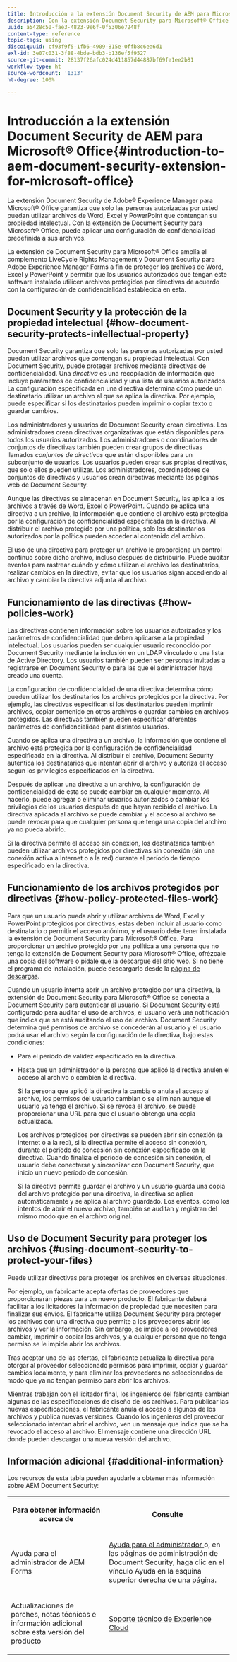 ```yaml
---
title: Introducción a la extensión Document Security de AEM para Microsoft® Office
description: Con la extensión Document Security para Microsoft® Office, puede aplicar una configuración de confidencialidad predefinida a sus archivos de Microsoft® Office.
uuid: a5428c50-fae3-4823-9e6f-0f5306e7248f
content-type: reference
topic-tags: using
discoiquuid: cf93f9f5-1fb6-4909-815e-0ffb8c6ea6d1
exl-id: 3e07c031-3f88-4bde-bdb3-b136ef5f9527
source-git-commit: 28137f26afc024d411857d44887bf69fe1ee2b81
workflow-type: ht
source-wordcount: '1313'
ht-degree: 100%

---
```


# Introducción a la extensión Document Security de AEM para Microsoft® Office{#introduction-to-aem-document-security-extension-for-microsoft-office}

La extensión Document Security de Adobe® Experience Manager para Microsoft® Office garantiza que solo las personas autorizadas por usted puedan utilizar archivos de Word, Excel y PowerPoint que contengan su propiedad intelectual. Con la extensión de Document Security para Microsoft® Office, puede aplicar una configuración de confidencialidad predefinida a sus archivos.

La extensión de Document Security para Microsoft® Office amplía el complemento LiveCycle Rights Management y Document Security para Adobe Experience Manager Forms a fin de proteger los archivos de Word, Excel y PowerPoint y permitir que los usuarios autorizados que tengan este software instalado utilicen archivos protegidos por directivas de acuerdo con la configuración de confidencialidad establecida en esta.

## Document Security y la protección de la propiedad intelectual {#how-document-security-protects-intellectual-property}

Document Security garantiza que solo las personas autorizadas por usted puedan utilizar archivos que contengan su propiedad intelectual. Con Document Security, puede proteger archivos mediante directivas de confidencialidad. Una *directiva* es una recopilación de información que incluye parámetros de confidencialidad y una lista de usuarios autorizados. La configuración especificada en una directiva determina cómo puede un destinatario utilizar un archivo al que se aplica la directiva. Por ejemplo, puede especificar si los destinatarios pueden imprimir o copiar texto o guardar cambios.

Los administradores y usuarios de Document Security crean directivas. Los administradores crean directivas organizativas que están disponibles para todos los usuarios autorizados. Los administradores o coordinadores de conjuntos de directivas también pueden crear grupos de directivas llamados *conjuntos de directivas* que están disponibles para un subconjunto de usuarios. Los usuarios pueden crear sus propias directivas, que solo ellos pueden utilizar. Los administradores, coordinadores de conjuntos de directivas y usuarios crean directivas mediante las páginas web de Document Security.

Aunque las directivas se almacenan en Document Security, las aplica a los archivos a través de Word, Excel o PowerPoint. Cuando se aplica una directiva a un archivo, la información que contiene el archivo está protegida por la configuración de confidencialidad especificada en la directiva. Al distribuir el archivo protegido por una política, solo los destinatarios autorizados por la política pueden acceder al contenido del archivo.

El uso de una directiva para proteger un archivo le proporciona un control continuo sobre dicho archivo, incluso después de distribuirlo. Puede auditar eventos para rastrear cuándo y cómo utilizan el archivo los destinatarios, realizar cambios en la directiva, evitar que los usuarios sigan accediendo al archivo y cambiar la directiva adjunta al archivo.

## Funcionamiento de las directivas {#how-policies-work}

Las directivas contienen información sobre los usuarios autorizados y los parámetros de confidencialidad que deben aplicarse a la propiedad intelectual. Los usuarios pueden ser cualquier usuario reconocido por Document Security mediante la inclusión en un LDAP vinculado o una lista de Active Directory. Los usuarios también pueden ser personas invitadas a registrarse en Document Security o para las que el administrador haya creado una cuenta.

La configuración de confidencialidad de una directiva determina cómo pueden utilizar los destinatarios los archivos protegidos por la directiva. Por ejemplo, las directivas especifican si los destinatarios pueden imprimir archivos, copiar contenido en otros archivos o guardar cambios en archivos protegidos. Las directivas también pueden especificar diferentes parámetros de confidencialidad para distintos usuarios.

Cuando se aplica una directiva a un archivo, la información que contiene el archivo está protegida por la configuración de confidencialidad especificada en la directiva. Al distribuir el archivo, Document Security autentica los destinatarios que intentan abrir el archivo y autoriza el acceso según los privilegios especificados en la directiva.

Después de aplicar una directiva a un archivo, la configuración de confidencialidad de esta se puede cambiar en cualquier momento. Al hacerlo, puede agregar o eliminar usuarios autorizados o cambiar los privilegios de los usuarios después de que hayan recibido el archivo. La directiva aplicada al archivo se puede cambiar y el acceso al archivo se puede revocar para que cualquier persona que tenga una copia del archivo ya no pueda abrirlo.

Si la directiva permite el acceso sin conexión, los destinatarios también pueden utilizar archivos protegidos por directivas sin conexión (sin una conexión activa a Internet o a la red) durante el período de tiempo especificado en la directiva.

## Funcionamiento de los archivos protegidos por directivas {#how-policy-protected-files-work}

Para que un usuario pueda abrir y utilizar archivos de Word, Excel y PowerPoint protegidos por directivas, estas deben incluir al usuario como destinatario o permitir el acceso anónimo, y el usuario debe tener instalada la extensión de Document Security para Microsoft® Office. Para proporcionar un archivo protegido por una política a una persona que no tenga la extensión de Document Security para Microsoft® Office, ofrézcale una copia del software o pídale que la descargue del sitio web. Si no tiene el programa de instalación, puede descargarlo desde la [página de descargas](https://experienceleague.adobe.com/docs/experience-manager-document-security/using/download-installer.html?lang=es).

Cuando un usuario intenta abrir un archivo protegido por una directiva, la extensión de Document Security para Microsoft® Office se conecta a Document Security para autenticar al usuario. Si Document Security está configurado para auditar el uso de archivos, el usuario verá una notificación que indica que se está auditando el uso del archivo. Document Security determina qué permisos de archivo se concederán al usuario y el usuario podrá usar el archivo según la configuración de la directiva, bajo estas condiciones:

* Para el período de validez especificado en la directiva.
* Hasta que un administrador o la persona que aplicó la directiva anulen el acceso al archivo o cambien la directiva.

   Si la persona que aplicó la directiva la cambia o anula el acceso al archivo, los permisos del usuario cambian o se eliminan aunque el usuario ya tenga el archivo. Si se revoca el archivo, se puede proporcionar una URL para que el usuario obtenga una copia actualizada.

   Los archivos protegidos por directivas se pueden abrir sin conexión (a internet o a la red), si la directiva permite el acceso sin conexión, durante el período de concesión sin conexión especificado en la directiva. Cuando finaliza el período de concesión sin conexión, el usuario debe conectarse y sincronizar con Document Security, que inicio un nuevo período de concesión.

   Si la directiva permite guardar el archivo y un usuario guarda una copia del archivo protegido por una directiva, la directiva se aplica automáticamente y se aplica al archivo guardado. Los eventos, como los intentos de abrir el nuevo archivo, también se auditan y registran del mismo modo que en el archivo original.

## Uso de Document Security para proteger los archivos {#using-document-security-to-protect-your-files}

Puede utilizar directivas para proteger los archivos en diversas situaciones.

Por ejemplo, un fabricante acepta ofertas de proveedores que proporcionarán piezas para un nuevo producto. El fabricante deberá facilitar a los licitadores la información de propiedad que necesiten para finalizar sus envíos. El fabricante utiliza Document Security para proteger los archivos con una directiva que permite a los proveedores abrir los archivos y ver la información. Sin embargo, se impide a los proveedores cambiar, imprimir o copiar los archivos, y a cualquier persona que no tenga permiso se le impide abrir los archivos.

Tras aceptar una de las ofertas, el fabricante actualiza la directiva para otorgar al proveedor seleccionado permisos para imprimir, copiar y guardar cambios localmente, y para eliminar los proveedores no seleccionados de modo que ya no tengan permiso para abrir los archivos.

Mientras trabajan con el licitador final, los ingenieros del fabricante cambian algunas de las especificaciones de diseño de los archivos. Para publicar las nuevas especificaciones, el fabricante anula el acceso a algunos de los archivos y publica nuevas versiones. Cuando los ingenieros del proveedor seleccionado intentan abrir el archivo, ven un mensaje que indica que se ha revocado el acceso al archivo. El mensaje contiene una dirección URL donde pueden descargar una nueva versión del archivo.

## Información adicional {#additional-information}

Los recursos de esta tabla pueden ayudarle a obtener más información sobre AEM Document Security:

<table >
 <tbody>
  <tr>
   <th><p>Para obtener información acerca de</p> </th>
   <th><p>Consulte</p> </th>
  </tr>
  <tr>
   <td><p>Ayuda para el administrador de AEM Forms</p> </td>
   <td><p><a href="https://experienceleague.adobe.com/docs/experience-manager-65/forms/administrator-help/get-started/configure-general-aem-forms-settings.html?lang=es">Ayuda para el administrador </a>o, en las páginas de administración de Document Security, haga clic en el vínculo Ayuda en la esquina superior derecha de una página.</p> </td>
  </tr>
  <tr>
   <td><p>Actualizaciones de parches, notas técnicas e información adicional sobre esta versión del producto</p> </td>
   <td><p><a href="https://experienceleague.adobe.com/?support-solution=General&amp;support-tab=home&amp;lang=es#support">Soporte técnico de Experience Cloud</a></p> </td>
  </tr>
 </tbody>
</table>
